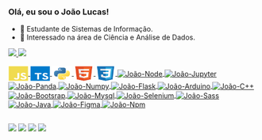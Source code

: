 ### Olá, eu sou o João Lucas!

- 💾 Estudante de Sistemas de Informação.
- 🚀 Interessado na área de Ciência e Análise de Dados.
<div>
  <a href="https://github.com/JoaoLucasAbreu">
  <img height="180em" src="https://github-readme-stats.vercel.app/api?username=JoaoLucasAbreu&show_icons=true&theme=default&include_all_commits=true&count_private=true&bg_color=c1fe01"/>
  <img height="180em" src="https://github-readme-stats.vercel.app/api/top-langs/?username=JoaoLucasAbreu&layout=compact&langs_count=7&theme=default&bg_color=c1fe01"/>
</div>
  
 <div style="display: inline_block"><br>
  <img align="center" alt="João-Js" height="30" width="40" src="https://raw.githubusercontent.com/devicons/devicon/master/icons/javascript/javascript-plain.svg">
  <img align="center" alt="João-Ts" height="30" width="40" src="https://raw.githubusercontent.com/devicons/devicon/master/icons/typescript/typescript-plain.svg">
  <img align="center" alt="João-Python" height="30" width="40" src="https://raw.githubusercontent.com/devicons/devicon/master/icons/python/python-original.svg">
  <img align="center" alt="João-HTML" height="30" width="40" src="https://raw.githubusercontent.com/devicons/devicon/master/icons/html5/html5-original.svg">
  <img align="center" alt="João-CSS" height="30" width="40" src="https://raw.githubusercontent.com/devicons/devicon/master/icons/css3/css3-original.svg">
  <img align="center" alt="João-Node" height="30" width="40" src="https://cdn.jsdelivr.net/gh/devicons/devicon/icons/nodejs/nodejs-original.svg">
  <img align="center" alt="João-Jupyter" height="30" width="40" src="https://cdn.jsdelivr.net/gh/devicons/devicon/icons/jupyter/jupyter-original-wordmark.svg">
  <img align="center" alt="João-Panda" height="30" width="40" src="https://cdn.jsdelivr.net/gh/devicons/devicon/icons/pandas/pandas-original.svg">
  <img align="center" alt="João-Numpy" height="30" width="40" src="https://cdn.jsdelivr.net/gh/devicons/devicon/icons/numpy/numpy-original.svg">
  <img align="center" alt="João-Flask" height="30" width="40" src="https://cdn.jsdelivr.net/gh/devicons/devicon@v2.15.1/devicon.min.css">
  <img align="center" alt="João-Arduino" height="30" width="40"  rel="stylesheet" src="https://cdn.jsdelivr.net/gh/devicons/devicon@v2.15.1/devicon.min.css">
  <img align="center" alt="João-C++" height="30" width="40"  rel="stylesheet" src="https://cdn.jsdelivr.net/gh/devicons/devicon/icons/cplusplus/cplusplusoriginal.svg">
  <img align="center" alt="João-Bootsrap" height="30" width="40"  rel="stylesheet" src="https://cdn.jsdelivr.net/gh/devicons/devicon/icons/bootstrap/bootstrap-original.svg">
  <img align="center" alt="João-Mysql" height="30" width="40"  rel="stylesheet" src="https://cdn.jsdelivr.net/gh/devicons/devicon@v2.15.1/devicon.min.css">
  <img align="center" alt="João-Selenium" height="30" width="40"  rel="stylesheet" src="https://cdn.jsdelivr.net/gh/devicons/devicon@v2.15.1/devicon.min.css">
  <img align="center" alt="João-Sass" height="30" width="40"  rel="stylesheet" src="https://cdn.jsdelivr.net/gh/devicons/devicon@v2.15.1/devicon.min.css">
  <img align="center" alt="João-Java" height="30" width="40"  rel="stylesheet" src="https://cdn.jsdelivr.net/gh/devicons/devicon@v2.15.1/devicon.min.css">
  <img align="center" alt="João-Figma" height="30" width="40"  rel="stylesheet" src="https://cdn.jsdelivr.net/gh/devicons/devicon/icons/figma/figma-original.svg">
  <img align="center" alt="João-Npm" height="30" width="40"  rel="stylesheet" src="https://cdn.jsdelivr.net/gh/devicons/devicon/icons/npm/npm-original-wordmark.svg" />
</div>

  
  ##
 
<div> 
  <a href="https://www.instagram.com/johnny_abreuu/" target="_blank"><img src="https://img.shields.io/badge/-Instagram-%23E4405F?style=for-the-badge&logo=instagram&logoColor=white" target="_blank"></a>
  <a href="" target="_blank"><img src="https://img.shields.io/badge/Facebook-1877F2?style=for-the-badge&logo=facebook&logoColor=white"></a>
  <a href = "mailto:joaolucasabreunogueira@gmail.com"><img src="https://img.shields.io/badge/-Gmail-%23333?style=for-the-badge&logo=gmail&logoColor=white" target="_blank"></a>
  <a href="https://www.linkedin.com/in/jo%C3%A3o-lucas-abreu-nogueira-399539201/" target="_blank"><img src="https://img.shields.io/badge/-LinkedIn-%230077B5?style=for-the-badge&logo=linkedin&logoColor=white" target="_blank"></a> 
 
</div>
